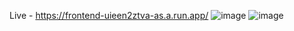 Live -  https://frontend-uieen2ztva-as.a.run.app/
![image](https://github.com/TheBaljitSingh/Gfg-hackathon-regionalRound-frontend/assets/46133112/c2eaedc7-9cdf-490d-8490-979387a56909)
![image](https://github.com/TheBaljitSingh/Gfg-hackathon-regionalRound-frontend/assets/46133112/eae6929f-d678-4bc1-8593-36b73da35ae2)
